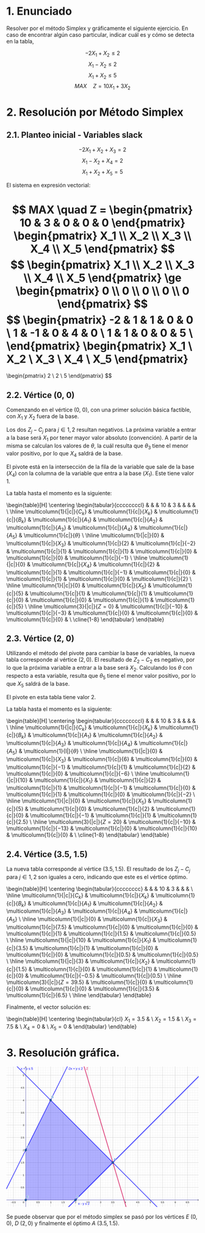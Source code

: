 
# 1. Enunciado

Resolver por el método Simplex y gráficamente el siguiente ejercicio.
En caso de encontrar algún caso particular, indicar cuál es y cómo se
detecta en la tabla,

$$-2 X_1 + X_2 \le 2$$
$$X_1 - X_2 \le 2$$
$$X_1 + X_2 \le 5$$
$$MAX \quad Z = 10 X_1 + 3 X_2$$


# 2. Resolución por Método Simplex

## 2.1. Planteo inicial - Variables slack

$$-2 X_1 + X_2 + X_3 = 2$$
$$X_1 - X_2 + X_4 = 2$$
$$X_1 + X_2 + X_5 = 5$$

El sistema en expresión vectorial:

$$
MAX \quad Z = 
\begin{pmatrix}
10 & 3 & 0 & 0 & 0
\end{pmatrix}
\begin{pmatrix}
X_1 \\ X_2 \\ X_3 \\ X_4 \\ X_5
\end{pmatrix}
$$
$$
\begin{pmatrix}
X_1 \\ X_2 \\ X_3 \\ X_4 \\ X_5
\end{pmatrix}
\ge
\begin{pmatrix}
0 \\ 0 \\ 0 \\ 0 \\ 0
\end{pmatrix}
$$
$$
\begin{pmatrix}
-2 & 1 & 1 & 0 & 0 \\
1 & -1 & 0 & 4 & 0 \\
1 & 1 & 0 & 0 & 5 \\
\end{pmatrix}
\begin{pmatrix}
X_1 \\ X_2 \\ X_3 \\ X_4 \\ X_5
\end{pmatrix}
=
\begin{pmatrix}
2 \\ 2 \\ 5
\end{pmatrix}
$$

## 2.2. Vértice (0, 0)

Comenzando en el vértice (0, 0), con una primer solución básica factible, con $X_1$ y $X_2$ fuera de la base.

Los dos $Z_j - C_j$ para $j \in {1, 2}$ resultan negativos. La próxima variable a entrar a la base será $X_1$ por tener mayor valor absoluto (convención). A partir de la misma se calculan los valores de $\theta$, la cuál resulta que $\theta_3$ tiene el menor valor positivo, por lo que $X_4$ saldrá de la base. 

El pivote está en la intersección de la fila de la variable que sale de la base ($X_4$) con la columna de la variable que entra a la base ($X_1$). Este tiene valor $1$.

La tabla hasta el momento es la siguiente:

\begin{table}[H]
\centering
\begin{tabular}{ccccccccl}
                            &                            &                            & $10$                       & $3$                        &                            &                            &                            &                               \\ \hline
\multicolumn{1}{|c|}{$C_k$} & \multicolumn{1}{c|}{$X_k$} & \multicolumn{1}{c|}{$B_k$} & \multicolumn{1}{c|}{$A_1$} & \multicolumn{1}{c|}{$A_2$} & \multicolumn{1}{c|}{$A_3$} & \multicolumn{1}{c|}{$A_4$} & \multicolumn{1}{c|}{$A_5$} & \multicolumn{1}{c|}{$\theta$} \\ \hline
\multicolumn{1}{|c|}{$0$}   & \multicolumn{1}{c|}{$X_3$} & \multicolumn{1}{c|}{$2$}   & \multicolumn{1}{c|}{$-2$}  & \multicolumn{1}{c|}{$1$}   & \multicolumn{1}{c|}{$1$}   & \multicolumn{1}{c|}{$0$}   & \multicolumn{1}{c|}{$0$}   & \multicolumn{1}{c|}{$-1$}     \\ \hline
\multicolumn{1}{|c|}{$0$}   & \multicolumn{1}{c|}{$X_4$} & \multicolumn{1}{c|}{$2$}   & \multicolumn{1}{c|}{$1$}   & \multicolumn{1}{c|}{$-1$}  & \multicolumn{1}{c|}{$0$}   & \multicolumn{1}{c|}{$1$}   & \multicolumn{1}{c|}{$0$}   & \multicolumn{1}{c|}{$2$}      \\ \hline
\multicolumn{1}{|c|}{$0$}   & \multicolumn{1}{c|}{$X_5$} & \multicolumn{1}{c|}{$5$}   & \multicolumn{1}{c|}{$1$}   & \multicolumn{1}{c|}{$1$}   & \multicolumn{1}{c|}{$0$}   & \multicolumn{1}{c|}{$0$}   & \multicolumn{1}{c|}{$1$}   & \multicolumn{1}{c|}{$5$}      \\ \hline
\multicolumn{3}{|c|}{$Z = 0$}                                                         & \multicolumn{1}{c|}{$-10$} & \multicolumn{1}{c|}{$-3$}  & \multicolumn{1}{c|}{$0$}   & \multicolumn{1}{c|}{$0$}   & \multicolumn{1}{c|}{$0$}   &                               \\ \cline{1-8}
\end{tabular}
\end{table}


## 2.3. Vértice (2, 0)

Utilizando el método del pivote para cambiar la base de variables, la nueva tabla corresponde al vértice $(2,0)$. El resultado de $Z_2 - C_2$ es negativo, por lo que la próxima variable a entrar a la base será $X_2$. Calculando los $\theta$ con respecto a esta variable, resulta que $\theta_5$ tiene el menor valor positivo, por lo que $X_5$ saldrá de la base.

El pivote en esta tabla tiene valor $2$.

La tabla hasta el momento es la siguiente:

\begin{table}[H]
\centering
\begin{tabular}{ccccccccl}
                            &                            &                            & $10$                       & $3$                        &                            &                            &                            &                               \\ \hline
\multicolumn{1}{|c|}{$C_k$} & \multicolumn{1}{c|}{$X_k$} & \multicolumn{1}{c|}{$B_k$} & \multicolumn{1}{c|}{$A_1$} & \multicolumn{1}{c|}{$A_2$} & \multicolumn{1}{c|}{$A_3$} & \multicolumn{1}{c|}{$A_4$} & \multicolumn{1}{c|}{$A_5$} & \multicolumn{1}{l|}{$\theta$} \\ \hline
\multicolumn{1}{|c|}{$0$}   & \multicolumn{1}{c|}{$X_3$} & \multicolumn{1}{c|}{$6$}   & \multicolumn{1}{c|}{$0$}   & \multicolumn{1}{c|}{$-1$}  & \multicolumn{1}{c|}{$1$}   & \multicolumn{1}{c|}{$2$}   & \multicolumn{1}{c|}{$0$}   & \multicolumn{1}{c|}{$-6$}     \\ \hline
\multicolumn{1}{|c|}{$10$}  & \multicolumn{1}{c|}{$X_1$} & \multicolumn{1}{c|}{$2$}   & \multicolumn{1}{c|}{$1$}   & \multicolumn{1}{c|}{$-1$}  & \multicolumn{1}{c|}{$0$}   & \multicolumn{1}{c|}{$1$}   & \multicolumn{1}{c|}{$0$}   & \multicolumn{1}{c|}{$-2$}     \\ \hline
\multicolumn{1}{|c|}{$0$}   & \multicolumn{1}{c|}{$X_5$} & \multicolumn{1}{c|}{$5$}   & \multicolumn{1}{c|}{$0$}   & \multicolumn{1}{c|}{$2$}   & \multicolumn{1}{c|}{$0$}   & \multicolumn{1}{c|}{$-1$}  & \multicolumn{1}{c|}{$1$}   & \multicolumn{1}{c|}{$2.5$}   \\ \hline
\multicolumn{3}{|c|}{$Z = 20$}                                                        & \multicolumn{1}{c|}{$-10$}   & \multicolumn{1}{c|}{$-13$} & \multicolumn{1}{c|}{$0$}   & \multicolumn{1}{c|}{$10$}   & \multicolumn{1}{c|}{$0$}   &                               \\ \cline{1-8}
\end{tabular}
\end{table}


## 2.4. Vértice (3.5, 1.5)

La nueva tabla corresponde al vértice $(3.5, 1.5)$. El resultado de los $Z_j - C_j$ para $j \in {1, 2}$ son iguales a cero, indicando que este es el vértice óptimo.

\begin{table}[H]
\centering
\begin{tabular}{cccccccc}
                            &                            &                            & $10$                       & $3$                        &                            &                             &                            \\ \hline
\multicolumn{1}{|c|}{$C_k$} & \multicolumn{1}{c|}{$X_k$} & \multicolumn{1}{c|}{$B_k$} & \multicolumn{1}{c|}{$A_1$} & \multicolumn{1}{c|}{$A_2$} & \multicolumn{1}{c|}{$A_3$} & \multicolumn{1}{c|}{$A_4$}  & \multicolumn{1}{c|}{$A_5$} \\ \hline
\multicolumn{1}{|c|}{$0$}   & \multicolumn{1}{c|}{$X_3$} & \multicolumn{1}{c|}{$7.5$} & \multicolumn{1}{c|}{$0$}   & \multicolumn{1}{c|}{$0$}   & \multicolumn{1}{c|}{$1$}   & \multicolumn{1}{c|}{$1.5$}  & \multicolumn{1}{c|}{$0.5$} \\ \hline
\multicolumn{1}{|c|}{$10$}  & \multicolumn{1}{c|}{$X_1$} & \multicolumn{1}{c|}{$3.5$} & \multicolumn{1}{c|}{$1$}   & \multicolumn{1}{c|}{$0$}   & \multicolumn{1}{c|}{$0$}   & \multicolumn{1}{c|}{$0.5$}  & \multicolumn{1}{c|}{$0.5$} \\ \hline
\multicolumn{1}{|c|}{$3$}   & \multicolumn{1}{c|}{$X_2$} & \multicolumn{1}{c|}{$1.5$} & \multicolumn{1}{c|}{$0$}   & \multicolumn{1}{c|}{$1$}   & \multicolumn{1}{c|}{$0$}   & \multicolumn{1}{c|}{$-0.5$} & \multicolumn{1}{c|}{$0.5$} \\ \hline
\multicolumn{3}{|c|}{$Z = 39.5$}                                                      & \multicolumn{1}{c|}{$0$}   & \multicolumn{1}{c|}{$0$}   & \multicolumn{1}{c|}{$0$}   & \multicolumn{1}{c|}{$3.5$}  & \multicolumn{1}{c|}{$6.5$} \\ \hline
\end{tabular}
\end{table}

Finalmente, el vector solución es:

\begin{table}[H]
\centering
\begin{tabular}{cl}
$X_1= 3.5$  &  \\
$X_2 = 1.5$ &  \\
$X_3 = 7.5$ &  \\
$X_4 = 0$   &  \\
$X_5 = 0$   & 
\end{tabular}
\end{table}

# 3. Resolución gráfica.

![](4.2-grafico.png)

Se puede observar que por el método simplex se pasó por los vértices $E$ $(0,0)$, $D$ $(2,0)$ y finalmente el óptimo $A$ $(3.5, 1.5)$.
